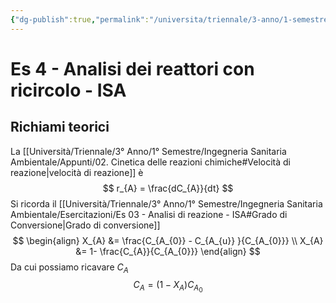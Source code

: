 ```yaml
---
{"dg-publish":true,"permalink":"/universita/triennale/3-anno/1-semestre/ingegneria-sanitaria-ambientale/esercitazioni/es-04-analisi-dei-reattori-con-ricircolo-isa/"}
---
```



# Es 4 - Analisi dei reattori con ricircolo - ISA

## Richiami teorici

La [[Università/Triennale/3° Anno/1° Semestre/Ingegneria Sanitaria Ambientale/Appunti/02. Cinetica delle reazioni chimiche#Velocità di reazione\|velocità di reazione]] è 
$$
r_{A} = \frac{dC_{A}}{dt}
$$
Si ricorda il [[Università/Triennale/3° Anno/1° Semestre/Ingegneria Sanitaria Ambientale/Esercitazioni/Es 03 - Analisi di reazione - ISA#Grado di Conversione\|Grado di conversione]]
$$
\begin{align}
X_{A} &= \frac{C_{A_{0}} - C_{A_{u}} }{C_{A_{0}}} \\
X_{A} &= 1- \frac{C_{A}}{C_{A_{0}}}
\end{align}
$$
Da cui possiamo ricavare $C_{A}$
$$
C_{A} = (1-X_{A}) C_{A_{0}}
$$
